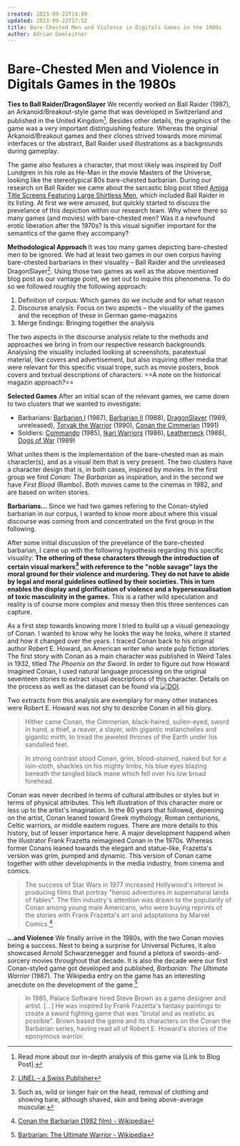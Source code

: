 ```yaml
---
created: 2023-09-22T14:09
updated: 2023-09-22T17:52
title: Bare-Chested Men and Violence in Digitals Games in the 1980s
author: Adrian Demleitner
---
```

# Bare-Chested Men and Violence in Digitals Games in the 1980s

**Ties to Ball Raider/DragonSlayer**
We recently worked on Ball Raider (1987), an Arkanoid/Breakout-style game that was developed in Switzerland and published in the United Kingdom[^1]. Besides other details, the graphics of the game was a very important distinguishing feature. Whereas the orginial Arkanoid/Breakout games and their clones strived towards more minimal interfaces or the abstract, Ball Raider used illustrations as a backgrounds during gameplay.

The game also features a character, that most likely was inspired by Dolf Lundgren in his role as He-Man in the movie Masters of the Universe, looking like the stereotypical 80s bare-chested barbarian. During our research on Ball Raider we came about the sarcastic blog post titled [Amiga Title Screens Featuring Large Shirtless Men](http://retrovania-vgjunk.blogspot.com/2015/09/amiga-title-screens-featuring-large.html), which included Ball Raider in its listing. At first we were amused, but quickly started to discuss the prevelance of this depiction within our research team. Why where there so many games (and movies) with bare-chested men? Was it a newfound erotic liberation after the 1970s? Is this visual signifier important for the semantics of the game they accompany?

**Methodological Approach**
It was too many games depicting bare-chested men to be ignored. We had at least two games in our own corpus having bare-chested barbarians in their visuality – Ball Raider and the unreleased DragonSlayer[^2]. Using those two games as well as the above mentioned blog post as our vantage point, we set out to inquire this phenomena. To do so we followed roughly the following approach:

1. Definition of corpus: Which games do we include and for what reason
2. Discourse analysis: Focus on two aspects – the visuality of the games and the reception of these in German game-magazins
3. Merge findings: Bringing together the analysis

The two aspects in the discourse analysis relate to the methods and approaches we bring in from our respective research backgrounds. Analysing the visuality included looking at screenshots, paratextual material, like covers and advertisement, but also inquiring other media that were relevant for this specific visual trope, such as movie posters, book covers and textual descriptions of characters. ==A note on the historical magazin approach?==

**Selected Games**
After an initial scan of the relevant games, we came down to two clusters that we wanted to investigate:

- Barbarians: [Barbarian I](https://www.mobygames.com/game/1033/death-sword/) (1987), [Barbarian II](https://www.mobygames.com/game/12167/axe-of-rage/) (1988), [DragonSlayer](https://research.swissdigitization.ch/?p=613) (1989, unreleased), [Torvak the Warrior](https://www.mobygames.com/game/54344/torvak-the-warrior/) (1990), [Conan the Cimmerian](https://www.mobygames.com/game/6182/conan-the-cimmerian/) (1991)
- Soldiers: [Commando](https://www.mobygames.com/game/1618/commando/) (1985), [Ikari Warriors](https://www.mobygames.com/game/6739/ikari-warriors/) (1986), [Leatherneck](https://www.mobygames.com/game/23105/leatherneck/) (1988), [Dogs of War](https://www.mobygames.com/game/16149/dogs-of-war/) (1989)

What unites them is the implementation of the bare-chested man as main character(s), and as a visual item that is very present. The two clusters have a character design that is, in both cases, inspired by movies. In the first group we find *Conan: The Barbarian* as inspiration, and in the second we have *First Blood* (Rambo). Both movies came to the cinemas in 1982, and are based on writen stories.

**Barbarians…**
Since we had two games refering to the Conan-styled barbarian in our corpus, I wanted to know more about where this visual discourse was coming from and concentrated on the first group in the following.

After some initial discussion of the prevelance of the bare-chested barbarian, I came up with the following hypothesis regarding this specific visuality: **The othering of these characters through the introduction of certain visual markers[^3] with reference to the "noble savage" lays the moral ground for their violence and murdering. They do not have to abide by legal and moral guidelines outlined by their societies. This in turn enables the display and glorification of violence and a hypersexualisation of toxic masculinity in the games.** This is a rather wild speculation and reality is of course more complex and messy then this three sentences can capture.

As a first step towards knowing more I tried to build up a visual geneaology of Conan. I wanted to know why he looks the way he looks, where it started and how it changed over the years. I traced Conan back to his original author Robert E. Howard, an American writer who wrote pulp fiction stories. The first story with Conan as a main character was published in Weird Tales in 1932, titled *The Phoenix on the Sword*. In order to figure out how Howard imagined Conan, I used natural language processing on the original seventeen stories to extract visual descriptions of this character. Details on the process as well as the dataset can be found via [![DOI](https://zenodo.org/badge/DOI/10.5281/zenodo.8320970.svg)](https://doi.org/10.5281/zenodo.8320970).

Two extracts from this analysis are exemplary for many other instances were Robert E. Howard was not shy to describe Conan in all his glory.

> Hither came Conan, the Cimmerian, black-haired, sullen-eyed, sword in hand, a thief, a reaver, a slayer, with gigantic melancholies and gigantic mirth, to tread the jeweled thrones of the Earth under his sandalled feet.

> In strong contrast stood Conan, grim, blood-stained, naked but for a loin-cloth, shackles on his mighty limbs, his blue eyes blazing beneath the tangled black mane which fell over his low broad forehead.

Conan was never decribed in terms of cultural attributes or styles but in terms of physical attributes. This left illustration of this character more or less up to the artist's imagination. In the 80 years that followed, depening on the artist, Conan leaned toward Greek mythology, Roman centurions, Celtic warriors, or middle eastern rogues. There are more details to this history, but of lesser importance here. A major development happend when the illustrator Frank Frazetta reimagined Conan in the 1970s. Whereas former Conans leaned towards the elegant and statue-like, Frazetta's version was grim, pumped and dynamic. This version of Conan came together with other developments in the media industry, from cinema and comics.

> The success of Star Wars in 1977 increased Hollywood's interest in producing films that portray "heroic adventures in supernatural lands of fables". The film industry's attention was drawn to the popularity of Conan among young male Americans, who were buying reprints of the stories with Frank Frazetta's art and adaptations by Marvel Comics.[^4]

**…and Violence**
We finally arrive in the 1980s, with the two Conan movies being a success. Next to being a surprise for Universal Pictures, it also showcased Arnold Schwarzenegger and found a pletora of swords-and-sorcery movies throughout that decade. It is also the decade were our first Conan-styled game got developed and published, *Barbarian: The Ultimate Warrior* (1987). The Wikipedia entry on the game has an interesting anecdote on the development of the game.[^5]

> In 1985, Palace Software hired Steve Brown as a game designer and artist. […] He was inspired by Frank Frazetta's fantasy paintings to create a sword fighting game that was "brutal and as realistic as possible". Brown based the game and its characters on the Conan the Barbarian series, having read all of Robert E. Howard's stories of the eponymous warrior.

[^1]: Read more about our in-depth analysis of this game via [Link to Blog Post].
[^2]: [LINEL – a Swiss Publisher](https://research.swissdigitization.ch/?p=613)
[^3]: Such as, wild or longer hair on the head, removal of clothing and showing bare, although shaved, skin and being above-average muscular.
[^4]: [Conan the Barbarian (1982 film) - Wikipedia](https://en.wikipedia.org/wiki/Conan_the_Barbarian_(1982_film)#Background)
[^5]: [Barbarian: The Ultimate Warrior - Wikipedia](https://en.wikipedia.org/wiki/Barbarian:_The_Ultimate_Warrior#Development)